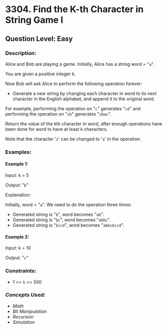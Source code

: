 # 3304. Find the K-th Character in String Game I
## Question Level: Easy
### Description:
Alice and Bob are playing a game. Initially, Alice has a string word = "`a`".

You are given a positive integer k.

Now Bob will ask Alice to perform the following operation forever:
- Generate a new string by changing each character in word to its next character in the English alphabet, and append it to the original word.  

For example, performing the operation on "`c`" generates "`cd`" and performing the operation on "`zb`" generates "`zbac`".

Return the value of the kth character in word, after enough operations have been done for word to have at least k characters.

Note that the character '`z`' can be changed to '`a`' in the operation.

### Examples:
#### Example 1:

Input: k = 5

Output: "`b`"

Explanation:

Initially, word = "`a`". We need to do the operation three times:
- Generated string is "`b`", word becomes "`ab`".
- Generated string is "`bc`", word becomes "`abbc`".
- Generated string is "`bccd`", word becomes "`abbcbccd`".
#### Example 2:

Input: k = 10

Output: "`c`"

### Constraints:

- 1 <= `k` <= 500
### <i>Concepts Used:
- Math
- Bit Manipulation
- Recursion
- Simulation</i>

 